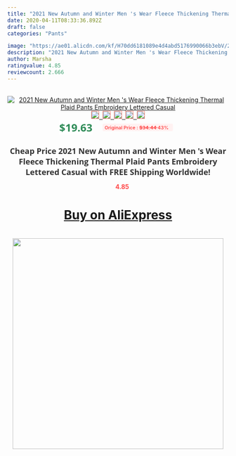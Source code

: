 ```yaml
---
title: "2021 New Autumn and Winter Men 's Wear Fleece Thickening Thermal Plaid Pants Embroidery Lettered Casual"
date: 2020-04-11T08:33:36.892Z
draft: false
categories: "Pants"

image: "https://ae01.alicdn.com/kf/H70dd6181089e4d4abd5176990066b3ebV/2021-New-Autumn-and-Winter-Men-s-Wear-Fleece-Thickening-Thermal-Plaid-Pants-Embroidery-Lettered-Casual.jpg"
description: "2021 New Autumn and Winter Men 's Wear Fleece Thickening Thermal Plaid Pants Embroidery Lettered Casual"
author: Marsha
ratingvalue: 4.85
reviewcount: 2.666
---
```

<br>
<div style="text-align: center;">
<a href="https://s.click.aliexpress.com/e/_A0In0D" target="_blank" rel="nofollow noopener noreferrer"><img alt="2021 New Autumn and Winter Men 's Wear Fleece Thickening Thermal Plaid Pants Embroidery Lettered Casual" class="magnifier-image" src="https://ae01.alicdn.com/kf/H70dd6181089e4d4abd5176990066b3ebV/2021-New-Autumn-and-Winter-Men-s-Wear-Fleece-Thickening-Thermal-Plaid-Pants-Embroidery-Lettered-Casual.jpg_640x640.jpg">
<br>
<img style="border:1px solid salmon" src="https://ae01.alicdn.com/kf/H70dd6181089e4d4abd5176990066b3ebV/2021-New-Autumn-and-Winter-Men-s-Wear-Fleece-Thickening-Thermal-Plaid-Pants-Embroidery-Lettered-Casual.jpg_120x120.jpg">&nbsp;&nbsp;<img style="border:1px solid salmon" src="https://ae01.alicdn.com/kf/H9adbe81730634879b13488b16e720c1dP/2021-New-Autumn-and-Winter-Men-s-Wear-Fleece-Thickening-Thermal-Plaid-Pants-Embroidery-Lettered-Casual.jpg_120x120.jpg">&nbsp;&nbsp;<img style="border:1px solid salmon" src="https://ae01.alicdn.com/kf/Habb4b23bcbc447fa830ad0c84b654cc8R/2021-New-Autumn-and-Winter-Men-s-Wear-Fleece-Thickening-Thermal-Plaid-Pants-Embroidery-Lettered-Casual.jpg_120x120.jpg">&nbsp;&nbsp;<img style="border:1px solid salmon" src="https://ae01.alicdn.com/kf/H6efc74b9232741f28cc18ad1f76ae898y/2021-New-Autumn-and-Winter-Men-s-Wear-Fleece-Thickening-Thermal-Plaid-Pants-Embroidery-Lettered-Casual.jpg_120x120.jpg">&nbsp;&nbsp;<img style="border:1px solid salmon" src="https://ae01.alicdn.com/kf/H3bd22b4a91304ab09510a211dabff578V/2021-New-Autumn-and-Winter-Men-s-Wear-Fleece-Thickening-Thermal-Plaid-Pants-Embroidery-Lettered-Casual.jpg_120x120.jpg"></a></div><br0>
<div style="text-align: center;"><span style="background-color: white; border: 0px; box-sizing: border-box; color: seagreen; display: inline-block; font-family: &quot;open sans&quot; , &quot;arial&quot; , &quot;helvetica&quot; , sans-serif , &quot;heiti&quot;; font-size: 24px; font-stretch: inherit; font-weight: 700; line-height: inherit; margin: 0px 10px 0px 0px; padding: 0px; vertical-align: middle;">$19.63 </span>
<span style="background: rgb(255 , 241 , 241); border-radius: 3px; border: 0px; box-sizing: border-box; color: #ff4747; display: inline-block; font-family: inherit; font-size: 12px; font-stretch: inherit; font-style: inherit; font-variant: inherit; font-weight: 600; line-height: inherit; margin: 0px; padding: 2px 5px; transform: scale(0.9); vertical-align: middle;">Original Price : <b style="text-decoration: line-through;">$34.44 </b> 43%&nbsp;&nbsp;</span></div>
<h1 style="color: #333333; display: inline-block; font-family: &quot;open sans&quot; , &quot;arial&quot; , &quot;helvetica&quot; , sans-serif , &quot;heiti&quot;; font-size: 18px; font-stretch: inherit; font-weight: 700; text-align: center;">Cheap Price 2021 New Autumn and Winter Men 's Wear Fleece Thickening Thermal Plaid Pants Embroidery Lettered Casual with FREE Shipping Worldwide!</h1>
<div style="color: #ff4747; text-align: center;">
<img src="https://4.bp.blogspot.com/-M0ZcTcb-5uY/XleCXlxnR4I/AAAAAAAAAEc/OrjgMkXV1oMQFaCRZj5HQwOCBcu3w1FegCPcBGAYYCw/s1600/star.png" style="height: 15px;">&nbsp;<b>4.85</b></div>
<div class="button_cont" align="center"><a class="buynow_a" href="https://s.click.aliexpress.com/e/_A0In0D" target="_blank" rel="nofollow noopener noreferrer"><H1>Buy on AliExpress</H1></a></div><br>
<div class="separator" style="clear: both; text-align: center;">
<img src="https://lh3.googleusercontent.com/-pTy5HemUv9M/XlePHvY0dAI/AAAAAAAAAE4/0nX5iRUoIWY8eMW9Dpxeirr157OZliDIgCLcBGAsYHQ/s1600/badge.gif" width="480">
</div>
